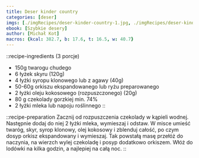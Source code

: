 ```yaml
---
title: Deser kinder country
categories: [deser]
imgs: [./imgRecipes/deser-kinder-country-1.jpg, ./imgRecipes/deser-kinder-country-2.jpg]
ebook: [Szybkie desery]
author: [Michał Kot]
macros: {kcal: 382.7, b: 17.6, t: 16.5, w: 40.7}
---
```


::recipe-ingredients
(3 porcje)
- 150g twarogu chudego
- 6 łyżek skyru (120g)
- 4 łyżki syropu klonowego lub z agawy (40g)
- 50-60g orkiszu ekspandowanego lub ryżu preparowanego
- 2 łyżki oleju kokosowego (rozpuszczonego) (20g)
- 80 g czekolady gorzkiej min. 74%
- 2 łyżki mleka lub napoju roślinnego
::

::recipe-preparation
Zacznij od rozpuszczenia czekolady w kąpieli wodnej. Następnie dodaj do niej 2 łyżki mleka, wymieszaj i odstaw. W misce umieść twaróg, skyr, syrop klonowy, olej kokosowy i zblenduj całość, po czym dosyp orkisz ekspandowany i wymieszaj. Tak powstałą masę przełóż do naczynia, na wierzch wylej czekoladę i posyp dodatkowo orkiszem. Włóż do lodówki na kilka godzin, a najlepiej na całą noc.
::